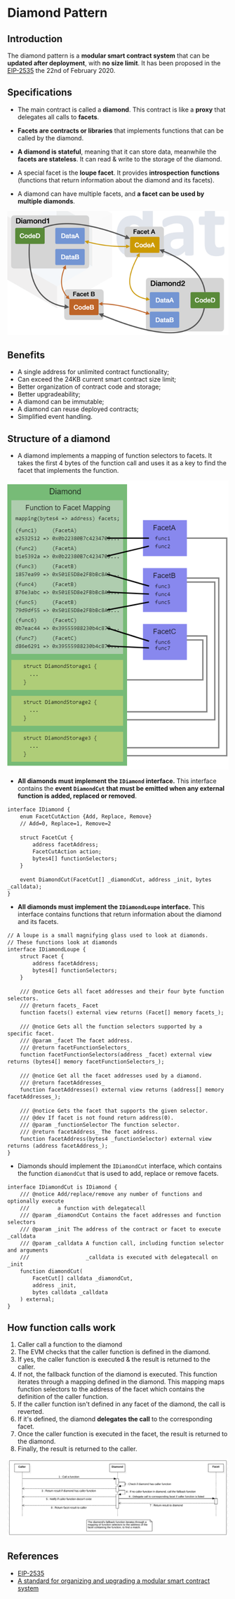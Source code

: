 # Diamond Pattern

## Introduction

The diamond pattern is a **modular smart contract system** that can be
**updated after deployment**, with **no size limit**. It has been proposed in
the [EIP-2535](https://eips.ethereum.org/EIPS/eip-2535) the 22nd of February
2020.

## Specifications

- The main contract is called a **diamond**. This contract is like a **proxy**
that delegates all calls to **facets**.

- **Facets are contracts or libraries** that implements functions that can be
called by the diamond.

- **A diamond is stateful**, meaning that it can store data, meanwhile the
**facets are stateless**. It can read & write to the storage of the diamond.

- A special facet is the **loupe facet**. It provides **introspection**
**functions** (functions that return information about the diamond and its
facets).

- A diamond can have multiple facets, and **a facet can be used by multiple
diamonds**.

![Two diamonds using the same two facets](../../.gitbook/assets/blockchain/smart-contracts/diamond-pattern/facet-reuse.png)

## Benefits

- A single address for unlimited contract functionality;
- Can exceed the 24KB current smart contract size limit;
- Better organization of contract code and storage;
- Better upgradeability;
- A diamond can be immutable;
- A diamond can reuse deployed contracts;
- Simplified event handling.

## Structure of a diamond

- A diamond implements a mapping of function selectors to facets. It takes the
first 4 bytes of the function call and uses it as a key to find the facet that
implements the function.

![Structure of a diamond](../../.gitbook/assets/blockchain/smart-contracts/diamond-pattern/diamond-structure.png)

- **All diamonds must implement the `IDiamond` interface.** This interface
contains the **event `DiamondCut` that must be emitted when any external**
**function is added, replaced or removed**.

```solidity
interface IDiamond {
    enum FacetCutAction {Add, Replace, Remove}
    // Add=0, Replace=1, Remove=2

    struct FacetCut {
        address facetAddress;
        FacetCutAction action;
        bytes4[] functionSelectors;
    }

    event DiamondCut(FacetCut[] _diamondCut, address _init, bytes _calldata);
}
```

- **All diamonds must implement the `IDiamondLoupe` interface.** This interface
contains functions that return information about the diamond and its facets.

```solidity
// A loupe is a small magnifying glass used to look at diamonds.
// These functions look at diamonds
interface IDiamondLoupe {
    struct Facet {
        address facetAddress;
        bytes4[] functionSelectors;
    }

    /// @notice Gets all facet addresses and their four byte function selectors.
    /// @return facets_ Facet
    function facets() external view returns (Facet[] memory facets_);

    /// @notice Gets all the function selectors supported by a specific facet.
    /// @param _facet The facet address.
    /// @return facetFunctionSelectors_
    function facetFunctionSelectors(address _facet) external view returns (bytes4[] memory facetFunctionSelectors_);

    /// @notice Get all the facet addresses used by a diamond.
    /// @return facetAddresses_
    function facetAddresses() external view returns (address[] memory facetAddresses_);

    /// @notice Gets the facet that supports the given selector.
    /// @dev If facet is not found return address(0).
    /// @param _functionSelector The function selector.
    /// @return facetAddress_ The facet address.
    function facetAddress(bytes4 _functionSelector) external view returns (address facetAddress_);
}
```

- Diamonds should implement the `IDiamondCut` interface, which contains the
function `diamondCut` that is used to add, replace or remove facets.

```solidity
interface IDiamondCut is IDiamond {
    /// @notice Add/replace/remove any number of functions and optionally execute
    ///         a function with delegatecall
    /// @param _diamondCut Contains the facet addresses and function selectors
    /// @param _init The address of the contract or facet to execute _calldata
    /// @param _calldata A function call, including function selector and arguments
    ///                  _calldata is executed with delegatecall on _init
    function diamondCut(
        FacetCut[] calldata _diamondCut,
        address _init,
        bytes calldata _calldata
    ) external;
}
```

## How function calls work

1. Caller call a function to the diamond
2. The EVM checks that the caller function is defined in the diamond.
3. If yes, the caller function is executed & the result is returned to the
caller.
4. If not, the fallback function of the diamond is executed. This function
iterates through a mapping defined in the diamond. This mapping maps function
selectors to the address of the facet which contains the definition of the
caller function.
5. If the caller function isn't defined in any facet of the diamond, the call
is reverted.
6. If it's defined, the diamond **delegates the call** to the corresponding
facet.
7. Once the caller function is executed in the facet, the result is returned to
the diamond.
8. Finally, the result is returned to the caller.

![Diamond pattern call sequence diagram](../../.gitbook/assets/blockchain/smart-contracts/diamond-pattern/diamond-pattern-call-sequence-diagram.svg)

## References

- [EIP-2535](https://eips.ethereum.org/EIPS/eip-2535)
- [A standard for organizing and upgrading a modular smart contract system](https://soliditydeveloper.com/eip-2535)
